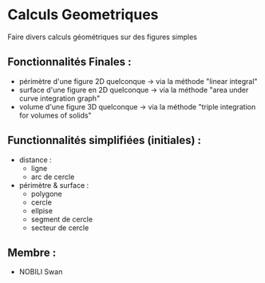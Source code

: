 # Calculs Geometriques
Faire divers calculs géométriques sur des figures simples

## Fonctionnalités Finales : 
  - périmètre d'une figure 2D quelconque -> via la méthode "linear integral"
  - surface d'une figure en 2D quelconque -> via la méthode "area under curve integration graph"
  - volume d'une figure 3D quelconque -> via la méthode "triple integration for volumes of solids"

## Functionnalités simplifiées (initiales) :
  - distance :
      - ligne
      - arc de cercle
  - périmètre & surface :
      - polygone
      - cercle
      - ellpise
      - segment de cercle
      - secteur de cercle

## Membre :
  - NOBILI Swan
